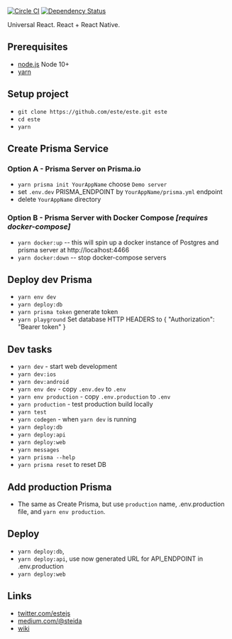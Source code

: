 [![Circle CI](https://img.shields.io/circleci/project/este/este/master.svg)](https://circleci.com/gh/este/este)
[![Dependency Status](https://david-dm.org/este/este.svg)](https://david-dm.org/este/este)

Universal React. React + React Native.

## Prerequisites

- [node.js](http://nodejs.org/) Node 10+
- [yarn](https://yarnpkg.com/en/)

## Setup project

- `git clone https://github.com/este/este.git este`
- `cd este`
- `yarn`

## Create Prisma Service

### Option A - Prisma Server on Prisma.io

- `yarn prisma init YourAppName` choose `Demo server`
- set `.env.dev` PRISMA_ENDPOINT by `YourAppName/prisma.yml` endpoint
- delete `YourAppName` directory

### Option B - Prisma Server with Docker Compose *[requires docker-compose]*

- `yarn docker:up` -- this will spin up a docker instance of Postgres and prisma server at http://localhost:4466
- `yarn docker:down` -- stop docker-compose servers

## Deploy dev Prisma

- `yarn env dev`
- `yarn deploy:db`
- `yarn prisma token` generate token
- `yarn playground` Set database HTTP HEADERS to { "Authorization": "Bearer token" }

## Dev tasks

- `yarn dev` - start web development
- `yarn dev:ios`
- `yarn dev:android`
- `yarn env dev` - copy `.env.dev` to `.env`
- `yarn env production` - copy `.env.production` to `.env`
- `yarn production` - test production build locally
- `yarn test`
- `yarn codegen` - when `yarn dev` is running
- `yarn deploy:db`
- `yarn deploy:api`
- `yarn deploy:web`
- `yarn messages`
- `yarn prisma --help`
- `yarn prisma reset` to reset DB

## Add production Prisma

- The same as Create Prisma, but use `production` name, .env.production file, and `yarn env production`.

## Deploy

- `yarn deploy:db`,
- `yarn deploy:api`, use now generated URL for API_ENDPOINT in .env.production
- `yarn deploy:web`

## Links

- [twitter.com/estejs](https://twitter.com/estejs)
- [medium.com/@steida](https://medium.com/@steida/)
- [wiki](https://github.com/este/este/wiki)

